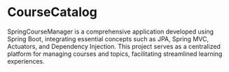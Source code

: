 # CourseCatalog
SpringCourseManager is a comprehensive application developed using Spring Boot, integrating essential concepts such as JPA, Spring MVC, Actuators, and Dependency Injection. This project serves as a centralized platform for managing courses and topics, facilitating streamlined learning experiences.
